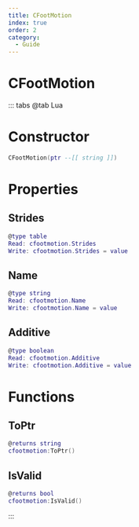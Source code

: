 ```yaml
---
title: CFootMotion
index: true
order: 2
category:
  - Guide
---
```


# CFootMotion

::: tabs
@tab Lua
# Constructor
```lua
CFootMotion(ptr --[[ string ]])
```
# Properties
## Strides 
```lua
@type table
Read: cfootmotion.Strides
Write: cfootmotion.Strides = value
```
## Name 
```lua
@type string
Read: cfootmotion.Name
Write: cfootmotion.Name = value
```
## Additive 
```lua
@type boolean
Read: cfootmotion.Additive
Write: cfootmotion.Additive = value
```
# Functions
## ToPtr
```lua
@returns string
cfootmotion:ToPtr()
```
## IsValid
```lua
@returns bool
cfootmotion:IsValid()
```

:::